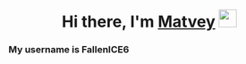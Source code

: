 
<h1 align="center">Hi there, I'm <a href="https://vk.com/matdif" target="_blank">Matvey</a>
<img src="https://github.com/blackcater/blackcater/raw/main/images/Hi.gif" height="32"/></h1>
<h3 align="left">My username is FallenICE6</h3>

<!--
**fallenICE6/fallenICE6** is a ✨ _special_ ✨ repository because its `README.md` (this file) appears on your GitHub profile.

Here are some ideas to get you started:

- 🔭 I’m currently working on ...
- 🌱 I’m currently learning ...
- 👯 I’m looking to collaborate on ...
- 🤔 I’m looking for help with ...
- 💬 Ask me about ...
- 📫 How to reach me: ...
- 😄 Pronouns: ...
- ⚡ Fun fact: ...
-->
